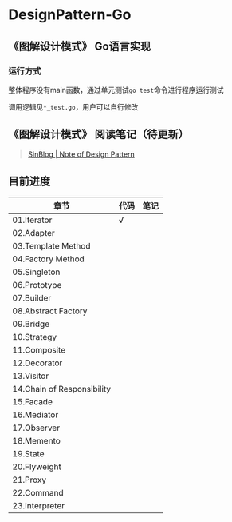 # DesignPattern-Go

## 《图解设计模式》 Go语言实现

### 运行方式
整体程序没有main函数，通过单元测试``go test``命令进行程序运行测试

调用逻辑见``*_test.go``，用户可以自行修改

## 《图解设计模式》 阅读笔记（待更新）
> [SinBlog | Note of Design Pattern](http://www.sinblog.cn)

## 目前进度

|章节|代码|笔记|
|---|---|---|
|01.Iterator|√||
|02.Adapter|||
|03.Template Method|||
|04.Factory Method|||
|05.Singleton|||
|06.Prototype|||
|07.Builder|||
|08.Abstract Factory|||
|09.Bridge|||
|10.Strategy|||
|11.Composite|||
|12.Decorator|||
|13.Visitor|||
|14.Chain of Responsibility|||
|15.Facade|||
|16.Mediator|||
|17.Observer|||
|18.Memento|||
|19.State|||
|20.Flyweight|||
|21.Proxy|||
|22.Command|||
|23.Interpreter|||

